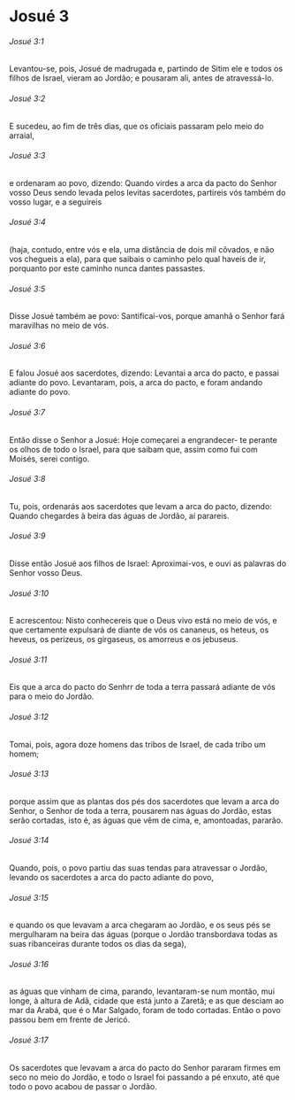 # Josué 3

###### Josué 3:1

Levantou-se, pois, Josué de madrugada e, partindo de Sitim ele e todos os filhos de Israel, vieram ao Jordão; e pousaram ali, antes de atravessá-lo.

###### Josué 3:2

E sucedeu, ao fim de três dias, que os oficiais passaram pelo meio do arraial,

###### Josué 3:3

e ordenaram ao povo, dizendo: Quando virdes a arca da pacto do Senhor vosso Deus sendo levada pelos levitas sacerdotes, partireis vós também do vosso lugar, e a seguireis

###### Josué 3:4

(haja, contudo, entre vós e ela, uma distância de dois mil côvados, e não vos chegueis a ela), para que saibais o caminho pelo qual haveis de ir, porquanto por este caminho nunca dantes passastes.

###### Josué 3:5

Disse Josué também ae povo: Santificai-vos, porque amanhã o Senhor fará maravilhas no meio de vós.

###### Josué 3:6

E falou Josué aos sacerdotes, dizendo: Levantai a arca do pacto, e passai adiante do povo. Levantaram, pois, a arca do pacto, e foram andando adiante do povo.

###### Josué 3:7

Então disse o Senhor a Josué: Hoje começarei a engrandecer- te perante os olhos de todo o Israel, para que saibam que, assim como fui com Moisés, serei contigo.

###### Josué 3:8

Tu, pois, ordenarás aos sacerdotes que levam a arca do pacto, dizendo: Quando chegardes à beira das águas de Jordão, aí parareis.

###### Josué 3:9

Disse então Josué aos filhos de Israel: Aproximai-vos, e ouvi as palavras do Senhor vosso Deus.

###### Josué 3:10

E acrescentou: Nisto conhecereis que o Deus vivo está no meio de vós, e que certamente expulsará de diante de vós os cananeus, os heteus, os heveus, os perizeus, os girgaseus, os amorreus e os jebuseus.

###### Josué 3:11

Eis que a arca do pacto do Senhrr de toda a terra passará adiante de vós para o meio do Jordão.

###### Josué 3:12

Tomai, pois, agora doze homens das tribos de Israel, de cada tribo um homem;

###### Josué 3:13

porque assim que as plantas dos pés dos sacerdotes que levam a arca do Senhor, o Senhor de toda a terra, pousarem nas águas do Jordão, estas serão cortadas, isto é, as águas que vêm de cima, e, amontoadas, pararão.

###### Josué 3:14

Quando, pois, o povo partiu das suas tendas para atravessar o Jordão, levando os sacerdotes a arca do pacto adiante do povo,

###### Josué 3:15

e quando os que levavam a arca chegaram ao Jordão, e os seus pés se mergulharam na beira das águas (porque o Jordão transbordava todas as suas ribanceiras durante todos os dias da sega),

###### Josué 3:16

as águas que vinham de cima, parando, levantaram-se num montão, mui longe, à altura de Adã, cidade que está junto a Zaretã; e as que desciam ao mar da Arabá, que é o Mar Salgado, foram de todo cortadas. Então o povo passou bem em frente de Jericó.

###### Josué 3:17

Os sacerdotes que levavam a arca do pacto do Senhor pararam firmes em seco no meio do Jordão, e todo o Israel foi passando a pé enxuto, até que todo o povo acabou de passar o Jordão.

